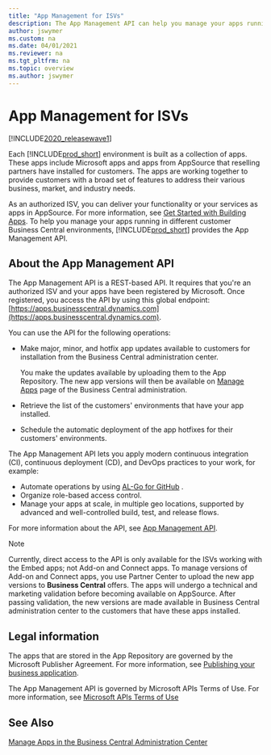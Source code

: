 ```yaml
---
title: "App Management for ISVs"
description: The App Management API can help you manage your apps running in different customer Business Central environments.
author: jswymer
ms.custom: na
ms.date: 04/01/2021
ms.reviewer: na
ms.tgt_pltfrm: na
ms.topic: overview
ms.author: jswymer
---
```


# App Management for ISVs

[!INCLUDE[2020_releasewave1](../../includes/2020_releasewave1.md)]

Each [!INCLUDE[prod_short](../../developer/includes/prod_short.md)] environment is built as a collection of apps. These apps include Microsoft apps and apps from AppSource that reselling partners have installed for customers. The apps are working together to provide customers with a broad set of features to address their various business, market, and industry needs.

As an authorized ISV, you can deliver your functionality or your services as apps in AppSource. For more information, see [Get Started with Building Apps](../../developer/readiness/get-started.md). To help you manage your apps running in different customer Business Central environments, [!INCLUDE[prod_short](../../developer/includes/prod_short.md)] provides the App Management API.

## About the App Management API

The App Management API is a REST-based API. It requires that you're an authorized ISV and your apps have been registered by Microsoft. Once registered, you access the API by using this global endpoint: [https://apps.businesscentral.dynamics.com](https://apps.businesscentral.dynamics.com). 

You can use the API for the following operations:

- Make major, minor, and hotfix app updates available to customers for installation from the Business Central administration center.

    You make the updates available by uploading them to the App Repository. The new app versions will then be available on [Manage Apps](../tenant-admin-center-manage-apps.md) page of the Business Central administration.
- Retrieve the list of the customers' environments that have your app installed.
- Schedule the automatic deployment of the app hotfixes for their customers' environments.  

The App Management API lets you apply modern continuous integration (CI), continuous deployment (CD), and DevOps practices to your work, for example:

- Automate operations by using [AL-Go for GitHub](https://aka.ms/AL-Go) .
- Organize role-based access control.
- Manage your apps at scale, in multiple geo locations, supported by advanced and well-controlled build, test, and release flows.

For more information about the API, see [App Management API](app-management-api.md).

> [!NOTE]
> Currently, direct access to the API is only available for the ISVs working with the Embed apps; not Add-on and Connect apps. To manage versions of Add-on and Connect apps, you use Partner Center to upload the new app versions to **Business Central** offers. The apps will undergo a technical and marketing validation before becoming available on AppSource. After passing validation, the new versions are made available in Business Central administration center to the customers that have these apps installed.

## Legal information

The apps that are stored in the App Repository are governed by the Microsoft Publisher Agreement. For more information, see [Publishing your business application](https://partner.microsoft.com/solutions/business-applications/isv-publish). 

The App Management API is governed by Microsoft APIs Terms of Use. For more information, see [Microsoft APIs Terms of Use](/legal/microsoft-apis/terms-of-use)  

## See Also

[Manage Apps in the Business Central Administration Center](../tenant-admin-center-manage-apps.md)   
